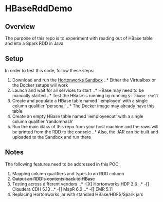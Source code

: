 # HBaseRddDemo

## Overview

The purpose of this repo is to experiment with reading out of HBase table and into a Spark RDD in Java

## Setup

In order to test this code, follow these steps:
1. Download and run the [Hortonworks Sandbox](https://hortonworks.com/downloads/#sandbox)
..* Either the Virtualbox or the Docker setups will work
2. Launch and wait for all services to start
..* HBase may need to be manually started
..* Test the HBase is running by running `$~ hbase shell`
3. Create and populate a HBase table named 'iemployee' with a single column qualifier 'personal'
..* The Docker image may already have this table
4. Create an empty HBase table named 'iemployeeout' with a single column qualifier 'randomhash'
5. Run the main class of this repo from your host machine and the rows will be printed from the RDD to the console
..* Also, the JAR can be built and uploaded to the Sandbox and run there

## Notes

The following features need to be addressed in this POC:
1. Mapping column qualifiers and types to an RDD column
2. ~~Output an RDD's contents back to HBase~~
3. Testing across different vendors
..* -[X] Hortonworks HDP 2.6
..* -[] Cloudera CDH 5.13
..* -[] MapR 6.0
..* -[] EMR 5.11
4. Replacing Hortonworks jar with standard HBase/HDFS/Spark jars



